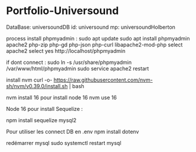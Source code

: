 # Portfolio-Universound

DataBase: universoundDB
id: universound
mp: universoundHolberton

process install phpmyadmin :
sudo apt update
sudo apt install phpmyadmin apache2 php-zip php-gd php-json php-curl libapache2-mod-php
select apache2
select yes
http://localhost/phpmyadmin

if dont connect :
sudo ln -s /usr/share/phpmyadmin /var/www/html/phpmyadmin
sudo service apache2 restart

install nvm
curl -o- https://raw.githubusercontent.com/nvm-sh/nvm/v0.39.0/install.sh | bash

nvm install 16 pour install node 16
nvm use 16

Node 16 pour install Sequelize :

npm install sequelize mysql2


Pour utiliser les connect DB en .env
npm install dotenv

redémarrer mysql
sudo systemctl restart mysql

